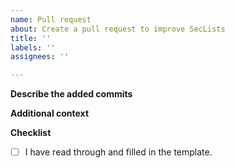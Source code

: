 ```yaml
---
name: Pull request
about: Create a pull request to improve SecLists
title: ''
labels: ''
assignees: ''

---
```


<!--- Hello! Thank you for contributing to SecLists. It is recommended to open an issue to get feedback and track the issue. -->

**Describe the added commits**
<!--- A clear and concise description of what is being added to the repository. -->

**Additional context**
<!--- Add any other context about the problem/missing feature that you are fixing/solving here -->

**Checklist**
<!-- Tick if applicable -->

- [ ] I have read through and filled in the template.